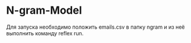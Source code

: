 # N-gram-Model

Для запуска необходимо положить emails.csv в папку ngram и из неё выполнить команду reflex run.


